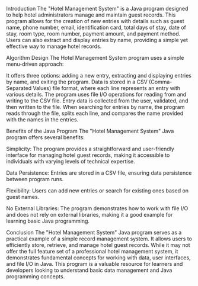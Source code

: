 Introduction
The "Hotel Management System" is a Java program designed to help hotel administrators manage and maintain guest records. This program allows for the creation of new entries with details such as guest name, phone number, email, identification card, total days of stay, date of stay, room type, room number, payment amount, and payment method. Users can also extract and display entries by name, providing a simple yet effective way to manage hotel records.


Algorithm Design
The Hotel Management System program uses a simple menu-driven approach:

It offers three options: adding a new entry, extracting and displaying entries by name, and exiting the program.
Data is stored in a CSV (Comma-Separated Values) file format, where each line represents an entry with various details.
The program uses file I/O operations for reading from and writing to the CSV file.
Entry data is collected from the user, validated, and then written to the file.
When searching for entries by name, the program reads through the file, splits each line, and compares the name provided with the names in the entries.



Benefits of the Java Program
The "Hotel Management System" Java program offers several benefits:

Simplicity: The program provides a straightforward and user-friendly interface for managing hotel guest records, making it accessible to individuals with varying levels of technical expertise.

Data Persistence: Entries are stored in a CSV file, ensuring data persistence between program runs.

Flexibility: Users can add new entries or search for existing ones based on guest names.

No External Libraries: The program demonstrates how to work with file I/O and does not rely on external libraries, making it a good example for learning basic Java programming.



Conclusion
The "Hotel Management System" Java program serves as a practical example of a simple record management system. It allows users to efficiently store, retrieve, and manage hotel guest records. While it may not offer the full feature set of a professional hotel management system, it demonstrates fundamental concepts for working with data, user interfaces, and file I/O in Java. This program is a valuable resource for learners and developers looking to understand basic data management and Java programming concepts.

